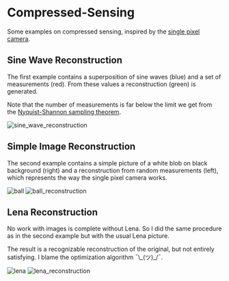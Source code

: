 # Compressed-Sensing

Some examples on compressed sensing, inspired by the [single pixel camera](https://www.ams.org/publicoutreach/math-history/hap7-pixel.pdf).

## Sine Wave Reconstruction

The first example contains a superposition of sine waves (blue) and a set of measurements (red).
From these values a reconstruction (green) is generated.

Note that the number of measurements is far below the limit we get from the [Nyquist-Shannon sampling theorem](https://en.wikipedia.org/wiki/Nyquist%E2%80%93Shannon_sampling_theorem).

![sine_wave_reconstruction](https://raw.githubusercontent.com/elvorfirilmathredia/Compressed-Sensing/main/sine_wave_reconstruction.png)

## Simple Image Reconstruction

The second example contains a simple picture of a white blob on black background (right) and a reconstruction from random measurements (left),
which represents the way the single pixel camera works.

![ball](https://raw.githubusercontent.com/elvorfirilmathredia/Compressed-Sensing/main/ball.png)
![ball_reconstruction](https://raw.githubusercontent.com/elvorfirilmathredia/Compressed-Sensing/main/ball_reconstruction.png)

## Lena Reconstruction

No work with images is complete without Lena.
So I did the same procedure as in the second example but with the usual Lena picture.

The result is a recognizable reconstruction of the original, but not entirely satisfying. I blame the optimization algorithm ¯\\\_(ツ)_/¯.

![lena](https://raw.githubusercontent.com/elvorfirilmathredia/Compressed-Sensing/main/lena.png)
![lena_reconstruction](https://raw.githubusercontent.com/elvorfirilmathredia/Compressed-Sensing/main/lena_reconstruction.png)
